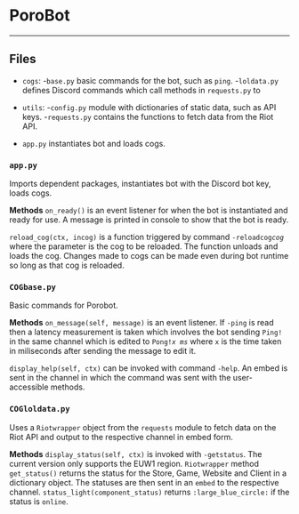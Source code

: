  # PoroBot
***
 ## Files

 * `cogs`:
-`base.py` basic commands for the bot, such as `ping`.
-`loldata.py` defines Discord commands which call methods in `requests.py` to 
 
 * `utils`:
 -`config.py` module with dictionaries of static data, such as API keys.
 -`requests.py` contains the functions to fetch data from the Riot API.

 * `app.py` instantiates bot and loads cogs.

### `app.py`
Imports dependent packages, instantiates bot with the Discord bot key, loads cogs.

**Methods**
`on_ready()` is an event listener for when the bot is instantiated and ready for use. A message is printed in console to show that the bot is ready.

`reload_cog(ctx, incog)` is a function triggered by command `-reloadcog`*`cog`* where the parameter is the cog to be reloaded. The function unloads and loads the cog. Changes made to cogs can be made even during bot runtime so long as that cog is reloaded.

### **`COG`**`base.py`
Basic commands for Porobot.

**Methods**
`on_message(self, message)` is an event listener. If `-ping` is read then a latency measurement is taken which involves the bot sending `Ping!` in the same channel which is edited to `Pong!`*`x ms`* where `x` is the time taken in miliseconds after sending the message to edit it.

`display_help(self, ctx)` can be invoked with command `-help`. An embed is sent in the channel in which the command was sent with the user-accessible methods.

### **`COG`**`loldata.py`
Uses a `Riotwrapper` object from the `requests` module to fetch data on the Riot API and output to the respective channel in embed form.

**Methods**
`display_status(self, ctx)` is invoked with `-getstatus`. The current version only supports the EUW1 region. `Riotwrapper` method `get_status()` returns the status for the Store, Game, Website and Client in a dictionary object. The statuses are then sent in an `embed` to the respective channel. `status_light(component_status)` returns `:large_blue_circle:` if the status is `online`. 